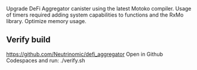 
Upgrade DeFi Aggregator canister using the latest Motoko compiler. Usage of timers required adding system capabilities to functions and the RxMo library. Optimize memory usage.

## Verify build

https://github.com/Neutrinomic/defi_aggregator
Open in Github Codespaces and run: ./verify.sh